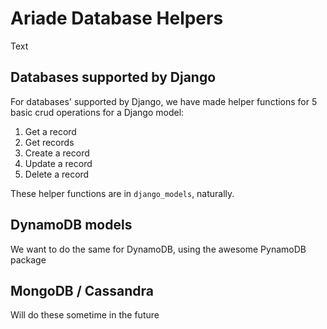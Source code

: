# Ariade Database Helpers

Text

## Databases supported by Django

For databases' supported by Django, we have made helper functions for 5
basic crud operations for a Django model:

1. Get a record
2. Get records
3. Create a record
4. Update a record
5. Delete a record

These helper functions are in `django_models`, naturally.

## DynamoDB models

We want to do the same for DynamoDB, using the awesome PynamoDB package

## MongoDB / Cassandra

Will do these sometime in the future
